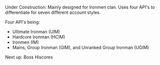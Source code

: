 Under Construction:
Mainly designed for Ironmen clan. Uses four API's to differentiate for seven different account styles. 

Four API's being:
- Ultimate Ironman (UIM)
- Hardcore Ironman (HCIM)
- Ironmen (IM)
- Mains, Group Ironman (GIM), and Unranked Group Ironman (UGIM)

Next up:
Boss Hiscores
